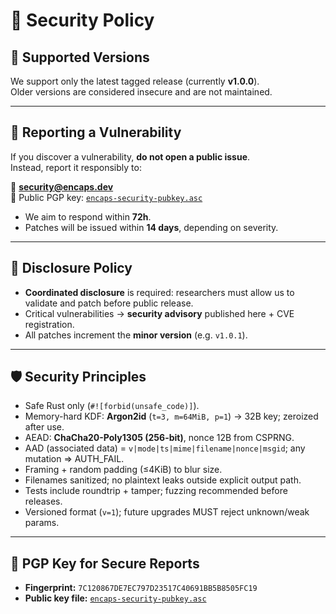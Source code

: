 # 🔐 Security Policy

## 📌 Supported Versions
We support only the latest tagged release (currently **v1.0.0**).  
Older versions are considered insecure and are not maintained.  

---

## 📣 Reporting a Vulnerability
If you discover a vulnerability, **do not open a public issue**.  
Instead, report it responsibly to:  

📧 **security@encaps.dev**  
🔑 Public PGP key: [`encaps-security-pubkey.asc`](./encaps-security-pubkey.asc)  

- We aim to respond within **72h**.  
- Patches will be issued within **14 days**, depending on severity.  

---

## 🔏 Disclosure Policy
- **Coordinated disclosure** is required: researchers must allow us to validate and patch before 
public release.  
- Critical vulnerabilities → **security advisory** published here + CVE registration.  
- All patches increment the **minor version** (e.g. `v1.0.1`).  

---

## 🛡️ Security Principles
- Safe Rust only (`#![forbid(unsafe_code)]`).  
- Memory-hard KDF: **Argon2id** (`t=3, m=64MiB, p=1`) → 32B key; zeroized after use.  
- AEAD: **ChaCha20-Poly1305 (256-bit)**, nonce 12B from CSPRNG.  
- AAD (associated data) = `v|mode|ts|mime|filename|nonce|msgid`; any mutation ⇒ AUTH_FAIL.  
- Framing + random padding (≤4KiB) to blur size.  
- Filenames sanitized; no plaintext leaks outside explicit output path.  
- Tests include roundtrip + tamper; fuzzing recommended before releases.  
- Versioned format (`v=1`); future upgrades MUST reject unknown/weak params.  

---

## 🔑 PGP Key for Secure Reports
- **Fingerprint:** `7C120867DE7EC797D23517C40691BB5B8505FC19`  
- **Public key file:** [`encaps-security-pubkey.asc`](./encaps-security-pubkey.asc)  
